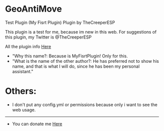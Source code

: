 # GeoAntiMove
Test Plugin (My Fisrt Plugin)
Plugin by TheCreeperESP


This plugin is a test for me, because im new in this web.
For suggestions of this plugin, my Twitter is @TheCreeperESP

All the plugin info [Here](https://github.com/TheCreeperESP/MyFirstPlugin/wiki)

* "Why this name?: Because is MyFisrtPlugin! Only for this.
* "What is the name of the other author?: He has preferred not to show his name, and that is what I will do, since he has been my personal assistant."

# Others:

* I don't put any config.yml or permissions because only i want to see the web usage.

***

* You can donate me [Here](https://www.paypal.me/CreeperESP/)
